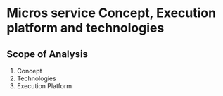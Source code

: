# Micros service Concept, Execution platform and technologies

## Scope of Analysis
1. Concept
2. Technologies
3. Execution Platform